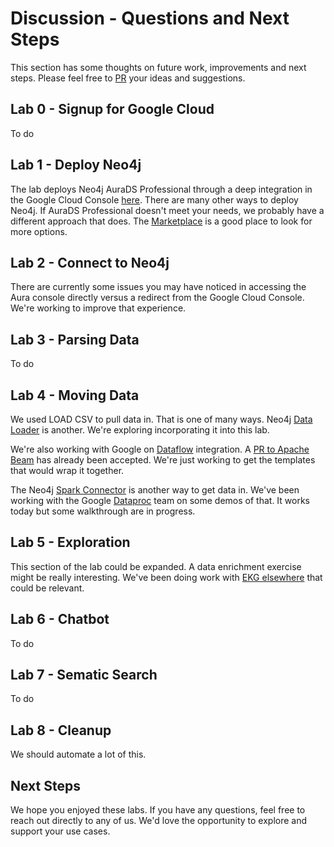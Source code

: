 # Discussion - Questions and Next Steps
This section has some thoughts on future work, improvements and next steps.  Please feel free to [PR](https://github.com/neo4j-partners/hands-on-lab-neo4j-and-vertex-ai/pulls) your ideas and suggestions.

## Lab 0 - Signup for Google Cloud
To do

## Lab 1 - Deploy Neo4j
The lab deploys Neo4j AuraDS Professional through a deep integration in the Google Cloud Console [here](https://console.cloud.google.com/marketplace/product/endpoints/prod.n4gcp.neo4j.io).  There are many other ways to deploy Neo4j.  If AuraDS Professional doesn't meet your needs, we probably have a different approach that does.  The [Marketplace](https://console.cloud.google.com/marketplace/browse?q=neo4j) is a good place to look for more options.

## Lab 2 - Connect to Neo4j
There are currently some issues you may have noticed in accessing the Aura console directly versus a redirect from the Google Cloud Console.  We're working to improve that experience.

## Lab 3 - Parsing Data
To do

## Lab 4 - Moving Data
We used LOAD CSV to pull data in.  That is one of many ways.  Neo4j [Data Loader](https://data-importer.neo4j.io/) is another.  We're exploring incorporating it into this lab.

We're also working with Google on [Dataflow](https://cloud.google.com/dataflow) integration.  A [PR to Apache Beam](https://github.com/apache/beam/pull/15916) has already been accepted.  We're just working to get the templates that would wrap it together.

The Neo4j [Spark Connector](https://neo4j.com/docs/spark/current/) is another way to get data in.  We've been working with the Google [Dataproc](https://cloud.google.com/dataproc) team on some demos of that.  It works today but some walkthrough are in progress.

## Lab 5 - Exploration
This section of the lab could be expanded.  A data enrichment exercise might be really interesting.  We've been doing work with [EKG elsewhere](http://github.com/neo4j-partners/apevue-knowledge-graph) that could be relevant.

## Lab 6 - Chatbot
To do

## Lab 7 - Sematic Search
To do

## Lab 8 - Cleanup
We should automate a lot of this.

## Next Steps
We hope you enjoyed these labs.  If you have any questions, feel free to reach out directly to any of us.  We'd love the opportunity to explore and support your use cases.
